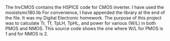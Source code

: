 The InvCMOS contains the HSPICE code for CMOS inverter.
I have used the mosistsmc180.lib
For convenience, I have appended the library at the end of the file.
It was my Digital Electronic homework.
The purpose of this project was to calculate Tr, Tf, TpLH, TpHL, and power for various (W/L) in both PMOS and NMOS.
This source code shows the one where W/L for PMOS is 1 and for NMOS is 2.